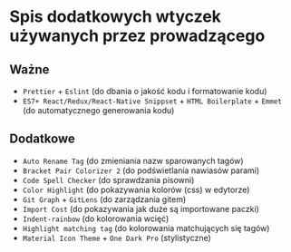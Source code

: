 # Spis dodatkowych wtyczek używanych przez prowadzącego

## Ważne

- `Prettier` + `Eslint` (do dbania o jakość kodu i formatowanie kodu)
- `ES7+ React/Redux/React-Native Snippset` + `HTML Boilerplate` + `Emmet` (do automatycznego generowania kodu)

## Dodatkowe

- `Auto Rename Tag` (do zmieniania nazw sparowanych tagów)
- `Bracket Pair Colorizer 2` (do podświetlania nawiasów parami)
- `Code Spell Checker` (do sprawdzania pisowni)
- `Color Highlight` (do pokazywania kolorów (css) w edytorze)
- `Git Graph` + `GitLens` (do zarządzania gitem)
- `Import Cost` (do pokazywania jak duże są importowane paczki)
- `Indent-rainbow` (do kolorowania wcięć)
- `Highlight matching tag` (do kolorowania matchujących się tagów)
- `Material Icon Theme` + `One Dark Pro` (stylistyczne)
